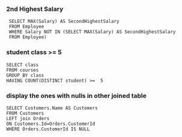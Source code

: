 ### 2nd Highest Salary
     SELECT MAX(Salary) AS SecondHighestSalary
     FROM Employee
     WHERE Salary NOT IN (SELECT MAX(Salary) AS SecondHighestSalary
     FROM Employee)

### student class >= 5
    SELECT class
    FROM courses
    GROUP BY class 
    HAVING COUNT(DISTINCT student) >=  5 
    
### display the ones with nulls in other joined table
    SELECT Customers.Name AS Customers
    FROM Customers
    LEFT join Orders
    ON Customers.Id=Orders.CustomerId
    WHERE Orders.CustomerId IS NULL
